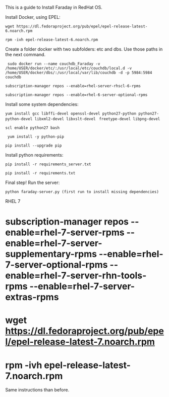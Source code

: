 This is a guide to Install Faraday in  RedHat OS.

Install Docker, using EPEL:

`wget https://dl.fedoraproject.org/pub/epel/epel-release-latest-6.noarch.rpm`

`rpm -ivh epel-release-latest-6.noarch.rpm`

Create a folder docker with two subfolders: etc and dbs. Use those paths in the next command.

` sudo docker run --name couchdb_Faraday -v /home/USER/docker/etc/:/usr/local/etc/couchdb/local.d -v /home/USER/docker/dbs/:/usr/local/var/lib/couchdb -d -p 5984:5984 couchdb`


 `subscription-manager repos --enable=rhel-server-rhscl-6-rpms`


 `subscription-manager repos --enable=rhel-6-server-optional-rpms`

Install some system dependencies: 

 `yum install gcc libffi-devel openssl-devel python27-python python27-python-devel libxml2-devel libxslt-devel `
`freetype-devel libpng-devel`

`scl enable python27 bash`

` yum install -y python-pip`

 `pip install --upgrade pip`

Install python requirements:

`pip install -r requirements_server.txt`

`pip install -r requirements.txt`

Final step! Run the server:

`python faraday-server.py (first run to install missing dependencies)`



RHEL 7

# subscription-manager repos --enable=rhel-7-server-rpms --enable=rhel-7-server-supplementary-rpms --enable=rhel-7-server-optional-rpms --enable=rhel-7-server-rhn-tools-rpms --enable=rhel-7-server-extras-rpms

# wget https://dl.fedoraproject.org/pub/epel/epel-release-latest-7.noarch.rpm

# rpm -ivh epel-release-latest-7.noarch.rpm

Same instructions than before.

